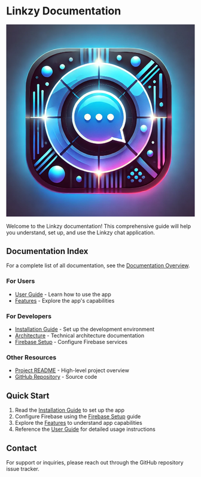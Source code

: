 # Linkzy Documentation

![Linkzy Logo](./images/linkzy_icon.png)

Welcome to the Linkzy documentation! This comprehensive guide will help you understand, set up, and use the Linkzy chat application.

## Documentation Index

For a complete list of all documentation, see the [Documentation Overview](./DOCUMENTATION.md).

### For Users
- [User Guide](./USER_GUIDE.md) - Learn how to use the app
- [Features](./FEATURES.md) - Explore the app's capabilities

### For Developers
- [Installation Guide](./INSTALLATION.md) - Set up the development environment
- [Architecture](./ARCHITECTURE.md) - Technical architecture documentation
- [Firebase Setup](./FIREBASE_SETUP.md) - Configure Firebase services

### Other Resources
- [Project README](./README.md) - High-level project overview
- [GitHub Repository](https://github.com/abhishek-maurya576/linkzy) - Source code

## Quick Start

1. Read the [Installation Guide](./INSTALLATION.md) to set up the app
2. Configure Firebase using the [Firebase Setup](./FIREBASE_SETUP.md) guide
3. Explore the [Features](./FEATURES.md) to understand app capabilities
4. Reference the [User Guide](./USER_GUIDE.md) for detailed usage instructions

## Contact

For support or inquiries, please reach out through the GitHub repository issue tracker. 